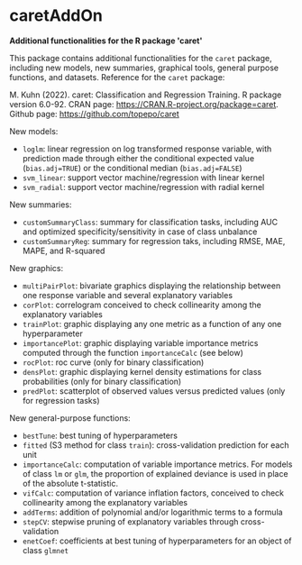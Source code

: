 # caretAddOn
__Additional functionalities for the R package 'caret'__

This package contains additional functionalities for the `caret` package, including new models, new summaries, graphical tools, general purpose functions, and datasets.
Reference for the `caret` package:

M. Kuhn (2022). caret: Classification and Regression Training. R package version 6.0-92. CRAN page: <a href="https://CRAN.R-project.org/package=caret">https://CRAN.R-project.org/package=caret</a>.
Github page: <a href="https://github.com/topepo/caret">https://github.com/topepo/caret</a>

New models:
- `loglm`: linear regression on log transformed response variable, with prediction made through either the conditional expected value (`bias.adj=TRUE`) or the conditional median (`bias.adj=FALSE`)
- `svm_linear`: support vector machine/regression with linear kernel
- `svm_radial`: support vector machine/regression with radial kernel

New summaries:
- `customSummaryClass`: summary for classification tasks, including AUC and optimized specificity/sensitivity in case of class unbalance
- `customSummaryReg`: summary for regression taks, including RMSE, MAE, MAPE, and R-squared

New graphics:
- `multiPairPlot`: bivariate graphics displaying the relationship between one response variable and several explanatory variables
- `corPlot`: correlogram conceived to check collinearity among the explanatory variables
- `trainPlot`: graphic displaying any one metric as a function of any one hyperparameter
- `importancePlot`: graphic displaying variable importance metrics computed through the function `importanceCalc` (see below)
- `rocPlot`: roc curve (only for binary classification)
- `densPlot`: graphic displaying kernel density estimations for class probabilities (only for binary classification)
- `predPlot`: scatterplot of observed values versus predicted values (only for regression tasks)

New general-purpose functions:
- `bestTune`: best tuning of hyperparameters
- `fitted` (S3 method for class `train`): cross-validation prediction for each unit
- `importanceCalc`: computation of variable importance metrics. For models of class `lm` or `glm`, the proportion of explained deviance is used in place of the absolute t-statistic.
- `vifCalc`: computation of variance inflation factors, conceived to check collinearity among the explanatory variables
- `addTerms`: addition of polynomial and/or logarithmic terms to a formula
- `stepCV`: stepwise pruning of explanatory variables through cross-validation
- `enetCoef`: coefficients at best tuning of hyperparameters for an object of class `glmnet`
